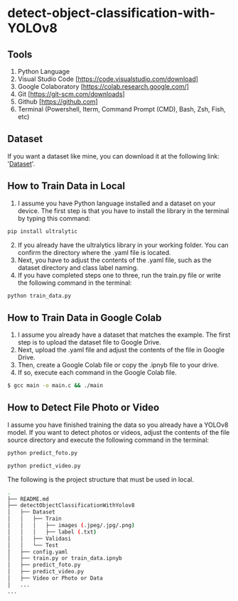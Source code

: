 # detect-object-classification-with-YOLOv8

## Tools

1. Python Language
2. Visual Studio Code [https://code.visualstudio.com/download]
3. Google Colaboratory [https://colab.research.google.com/]
4. Git [https://git-scm.com/downloads]
5. Github [https://github.com]
6. Terminal (Powershell, Iterm, Command Prompt (CMD), Bash, Zsh, Fish, etc)


## Dataset

If you want a dataset like mine, you can download it at the following link: '[Dataset](https://drive.google.com/file/d/1PDOOE_4dVe5W_jRhQZkKkFgDVyjp7xwl/view?usp=sharing)'.

## How to Train Data in Local

1. I assume you have Python language installed and a dataset on your device. The first step is that you have to install the library in the terminal by typing this command:

```bash
pip install ultralytic
```

2. If you already have the ultralytics library in your working folder. You can confirm the directory where the .yaml file is located.
3. Next, you have to adjust the contents of the .yaml file, such as the dataset directory and class label naming.
4. If you have completed steps one to three, run the train.py file or write the following command in the terminal:

```bash
python train_data.py
```


## How to Train Data in Google Colab

1. I assume you already have a dataset that matches the example. The first step is to upload the dataset file to Google Drive.
2. Next, upload the .yaml file and adjust the contents of the file in Google Drive.
3. Then, create a Google Colab file or copy the .ipnyb file to your drive.
4. If so, execute each command in the Google Colab file.

```bash
$ gcc main -o main.c && ./main
```

## How to Detect File Photo or Video
I assume you have finished training the data so you already have a YOLOv8 model.
If you want to detect photos or videos, adjust the contents of the file source directory and execute the following command in the terminal:

```bash
python predict_foto.py
```
```bash
python predict_video.py
```


The following is the project structure that must be used in local.

```bash
.
├── README.md
├── detectObjectClassificationWithYolov8
│   ├── Dataset
│   │   ├── Train
│   │   │   ├── images (.jpeg/.jpg/.png)
│   │   │   ├── label (.txt)
│   │   ├── Validasi
│   │   └── Test
│   ├── config.yaml
│   ├── train.py or train_data.ipnyb
│   ├── predict_foto.py
│   ├── predict_video.py
│   ├── Video or Photo or Data
│   ...
...
```
